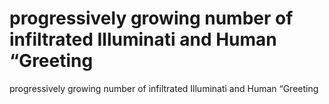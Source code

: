# progressively growing number of infiltrated Illuminati and Human “Greeting

progressively growing number of infiltrated Illuminati and Human “Greeting